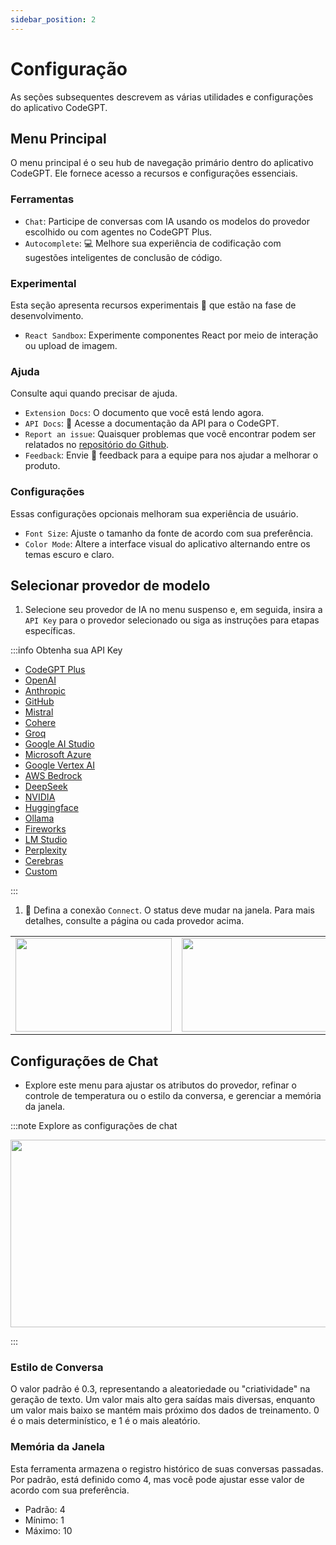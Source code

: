 ```yaml
---
sidebar_position: 2
---
```


# Configuração

As seções subsequentes descrevem as várias utilidades e configurações do aplicativo CodeGPT.

## Menu Principal

O menu principal é o seu hub de navegação primário dentro do aplicativo CodeGPT. Ele fornece acesso a recursos e configurações essenciais.

### Ferramentas

- `Chat`: Participe de conversas com IA usando os modelos do provedor escolhido ou com agentes no CodeGPT Plus.
- `Autocomplete`: 💻 Melhore sua experiência de codificação com sugestões inteligentes de conclusão de código.

### Experimental 

Esta seção apresenta recursos experimentais 🧪 que estão na fase de desenvolvimento.

- `React Sandbox`: Experimente componentes React por meio de interação ou upload de imagem.

### Ajuda
Consulte aqui quando precisar de ajuda.

- `Extension Docs`: O documento que você está lendo agora.
- `API Docs`: 📝 Acesse a documentação da API para o CodeGPT.
- `Report an issue`: Quaisquer problemas que você encontrar podem ser relatados no [repositório do Github](https://github.com/JudiniLabs/code-gpt-docs/issues).
- `Feedback`: Envie 💌 feedback para a equipe para nos ajudar a melhorar o produto.

### Configurações

Essas configurações opcionais melhoram sua experiência de usuário.

- `Font Size`: Ajuste o tamanho da fonte de acordo com sua preferência.
- `Color Mode`: Altere a interface visual do aplicativo alternando entre os temas escuro e claro.

## Selecionar provedor de modelo

1. Selecione seu provedor de IA no menu suspenso e, em seguida, insira a `API Key` para o provedor selecionado ou siga as instruções para etapas específicas.

:::info Obtenha sua API Key

- [CodeGPT Plus](/docs/tutorial-ai-providers/codegptplus_v2)
- [OpenAI](/docs/tutorial-ai-providers/openai)
- [Anthropic](/docs/tutorial-ai-providers/anthropic)
- [GitHub](/docs/tutorial-ai-providers/github_models)
- [Mistral](/docs/tutorial-ai-providers/mistral)
- [Cohere](/docs/tutorial-ai-providers/cohere)
- [Groq](/docs/tutorial-ai-providers/groq)
- [Google AI Studio](/docs/tutorial-ai-providers/google_studio)
- [Microsoft Azure](/docs/tutorial-ai-providers/microsoft-azure)
- [Google Vertex AI](/docs/tutorial-ai-providers/google_vertex)
- [AWS Bedrock](https://docs.codegpt.co/docs/tutorial-ai-providers/bedrock)
- [DeepSeek](/docs/tutorial-ai-providers/deepseek)
- [NVIDIA](/docs/tutorial-ai-providers/nvidia)
- [Huggingface](/docs/tutorial-ai-providers/huggingface)
- [Ollama](/docs/tutorial-ai-providers/ollama)
- [Fireworks](/docs/tutorial-ai-providers/fireworks)
- [LM Studio](/docs/tutorial-ai-providers/lmstudio)
- [Perplexity](/docs/tutorial-ai-providers/perplexity)
- [Cerebras](/docs/tutorial-ai-providers/cerebras)
- [Custom](/docs/tutorial-ai-providers/custom)

:::

1. 🔑 Defina a conexão `Connect`. O status deve mudar na janela. Para mais detalhes, consulte a página ou cada provedor acima.

  <table>
    <tr>
      <td align="center">
        <img width="250" height="150" src="https://github.com/user-attachments/assets/0f562594-1023-44ce-beed-f2d5d9321fff" />
      </td>
      <td align="center">
        <img width="250" height="150" src="https://github.com/user-attachments/assets/a4230449-9148-44cb-b784-ed2835b519da" />
      </td>
    </tr>
  </table>

## Configurações de Chat 

- Explore este menu para ajustar os atributos do provedor, refinar o controle de temperatura ou o estilo da conversa, e gerenciar a memória da janela.

:::note Explore as configurações de chat
<p align="center"><img width="550" height="300" src="https://github.com/user-attachments/assets/d5971d49-a13a-472b-a0a2-601359154bf3"/></p>

:::

### Estilo de Conversa

O valor padrão é 0.3, representando a aleatoriedade ou "criatividade" na geração de texto. Um valor mais alto gera saídas mais diversas, enquanto um valor mais baixo se mantém mais próximo dos dados de treinamento. 0 é o mais determinístico, e 1 é o mais aleatório.

### Memória da Janela

Esta ferramenta armazena o registro histórico de suas conversas passadas. Por padrão, está definido como 4, mas você pode ajustar esse valor de acordo com sua preferência.

- Padrão: 4
- Mínimo: 1
- Máximo: 10
